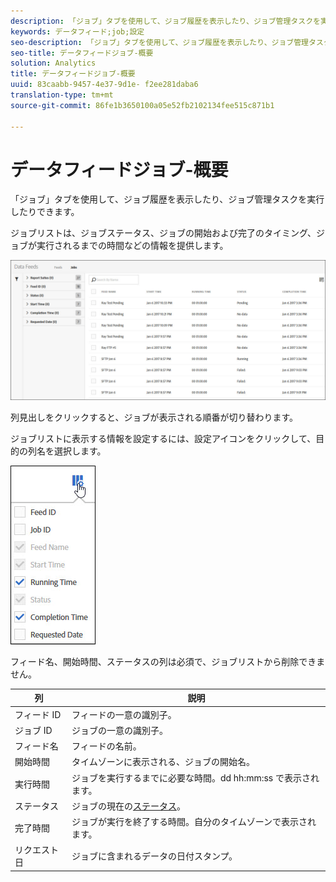 ```yaml
---
description: 「ジョブ」タブを使用して、ジョブ履歴を表示したり、ジョブ管理タスクを実行したりできます。
keywords: データフィード;job;設定
seo-description: 「ジョブ」タブを使用して、ジョブ履歴を表示したり、ジョブ管理タスクを実行したりできます。
seo-title: データフィードジョブ-概要
solution: Analytics
title: データフィードジョブ-概要
uuid: 83caabb-9457-4e37-9d1e- f2ee281daba6
translation-type: tm+mt
source-git-commit: 86fe1b3650100a05e52fb2102134fee515c871b1

---
```



# データフィードジョブ-概要

「ジョブ」タブを使用して、ジョブ履歴を表示したり、ジョブ管理タスクを実行したりできます。

ジョブリストは、ジョブステータス、ジョブの開始および完了のタイミング、ジョブが実行されるまでの時間などの情報を提供します。

![](assets/jobs.jpg)

列見出しをクリックすると、ジョブが表示される順番が切り替わります。

ジョブリストに表示する情報を設定するには、設定アイコンをクリックして、目的の列名を選択します。

![](assets/job-cols.jpg)

フィード名、開始時間、ステータスの列は必須で、ジョブリストから削除できません。

| 列 | 説明 |
|---|---|
| フィード ID | フィードの一意の識別子。 |
| ジョブ ID | ジョブの一意の識別子。 |
| フィード名 | フィードの名前。 |
| 開始時間 | タイムゾーンに表示される、ジョブの開始名。 |
| 実行時間 | ジョブを実行するまでに必要な時間。dd hh:mm:ss で表示されます。 |
| ステータス | ジョブの現在の[ステータス](../../../export/analytics-data-feed/c-df-jobs/r-job-status.md#reference_7A39A327F643447F9B5AE3A2502C72BA)。 |
| 完了時間 | ジョブが実行を終了する時間。自分のタイムゾーンで表示されます。 |
| リクエスト日 | ジョブに含まれるデータの日付スタンプ。 |

